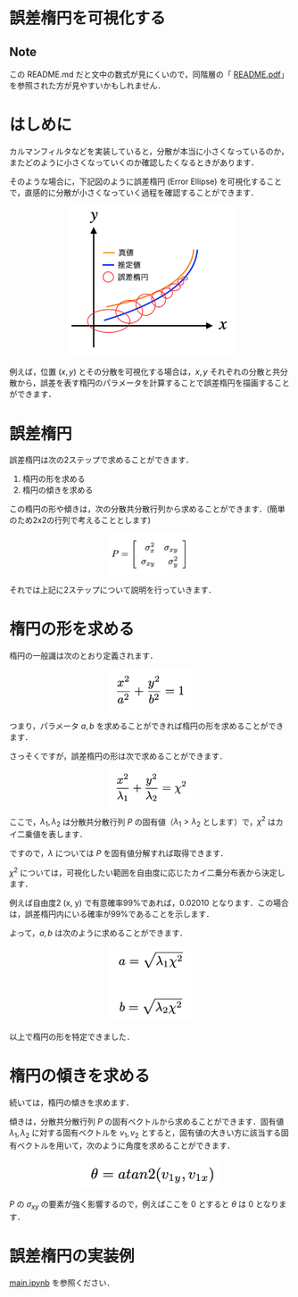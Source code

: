# 誤差楕円を可視化する

## Note
この README.md だと文中の数式が見にくいので，同階層の「 [README.pdf]()」を参照された方が見やすいかもしれません．

# はしめに

カルマンフィルタなどを実装していると，分散が本当に小さくなっているのか，またどのように小さくなっていくのか確認したくなるときがあります．

そのような場合に，下記図のように誤差楕円 (Error Ellipse) を可視化することで，直感的に分散が小さくなっていく過程を確認することができます．

<div style="text-align:center">
<img src="./assets/fig1.png" width="300px">
</div>

例えば，位置 $(x, y)$ とその分散を可視化する場合は，$x, y$ それぞれの分散と共分散から，誤差を表す楕円のパラメータを計算することで誤差楕円を描画することができます．


# 誤差楕円

誤差楕円は次の2ステップで求めることができます．

1. 楕円の形を求める
2. 楕円の傾きを求める

この楕円の形や傾きは，次の分散共分散行列から求めることができます．(簡単のため2x2の行列で考えることとします)

<div style="text-align:center">
<img src="./assets/eq1.png" width="150px">
</div>

それでは上記に2ステップについて説明を行っていきます．


# 楕円の形を求める

楕円の一般識は次のとおり定義されます．

<div style="text-align:center">
<img src="./assets/eq2.png" width="150px">
</div>

つまり，パラメータ $a, b$ を求めることができれば楕円の形を求めることができます．

さっそくですが，誤差楕円の形は次で求めることができます．

<div style="text-align:center">
<img src="./assets/eq3.png" width="150px">
</div>

ここで，$\lambda_1, \lambda_2$ は分散共分散行列 $P$ の固有値（$\lambda_1 > \lambda_2$ とします）で，$\chi^2$ はカイ二乗値を表します．

ですので，$\lambda$ については $P$ を固有値分解すれば取得できます．

$\chi^2$ については，可視化したい範囲を自由度に応じたカイ二乗分布表から決定します．

例えば自由度2 (x, y) で有意確率99%であれば，0.02010 となります．この場合は，誤差楕円内にいる確率が99%であることを示します．

よって，$a, b$ は次のように求めることができます．

<div style="text-align:center">
<img src="./assets/eq4.png" width="150px">
</div>

以上で楕円の形を特定できました．


# 楕円の傾きを求める

続いては，楕円の傾きを求めます．

傾きは，分散共分散行列 $P$ の固有ベクトルから求めることができます．固有値 $\lambda_1, \lambda_2$ に対する固有ベクトルを $v_1, v_2$ とすると，固有値の大きい方に該当する固有ベクトルを用いて，次のように角度を求めることができます．

<div style="text-align:center">
<img src="./assets/eq5.png" width="250px">
</div>

$P$ の $\sigma_{xy}$ の要素が強く影響するので，例えばここを $0$ とすると $\theta$ は $0$ となります．


# 誤差楕円の実装例

[main.ipynb]() を参照ください．